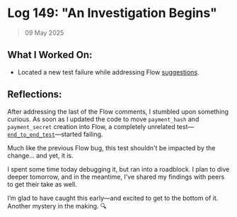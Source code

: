 # Log 149: "An Investigation Begins"

> 09 May 2025

## What I Worked On:

- Located a new test failure while addressing Flow
  [suggestions](https://github.com/lightningdevkit/rust-lightning/pull/3639#discussion_r2075827495).

## Reflections:

After addressing the last of the Flow comments, I stumbled upon something
curious. As soon as I updated the code to move `payment_hash` and
`payment_secret` creation into Flow, a completely unrelated
test—[`end_to_end_test`](https://github.com/lightningdevkit/rust-lightning/blob/78fee88a27709848078e9b4b187ce4341808cd0c/lightning-dns-resolver/src/lib.rs#L368)—started
failing.

Much like the previous Flow bug, this test shouldn't be impacted by the change…
and yet, it is.

I spent some time today debugging it, but ran into a roadblock. I plan to dive
deeper tomorrow, and in the meantime, I've shared my findings with peers to get
their take as well.

I’m glad to have caught this early—and excited to get to the bottom of it.
Another mystery in the making. 🔍
